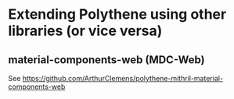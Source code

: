 # Extending Polythene using other libraries (or vice versa)

## material-components-web (MDC-Web)

See https://github.com/ArthurClemens/polythene-mithril-material-components-web